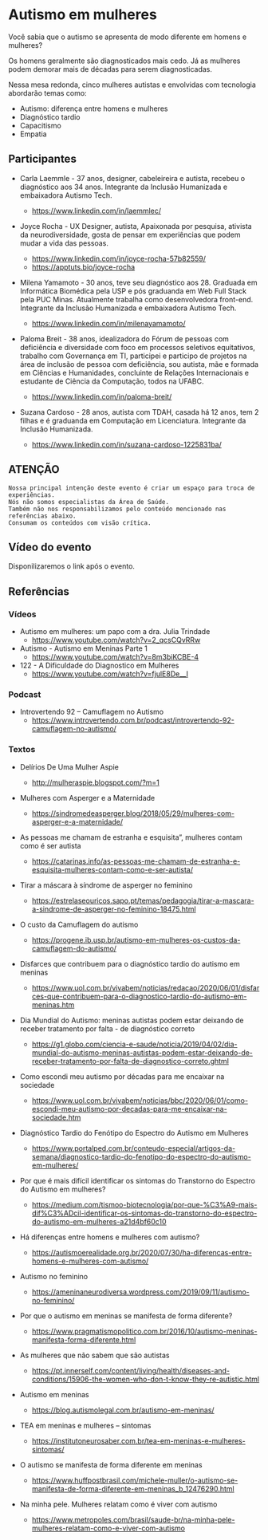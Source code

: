# Autismo em mulheres

Você sabia que o autismo se apresenta de modo diferente em homens e mulheres?

Os homens geralmente são diagnosticados mais cedo. Já as mulheres podem demorar mais de décadas para serem diagnosticadas.

Nessa mesa redonda, cinco mulheres autistas e envolvidas com tecnologia abordarão temas como:

- Autismo: diferença entre homens e mulheres
- Diagnóstico tardio
- Capacitismo
- Empatia


## Participantes

- Carla Laemmle - 37 anos, designer, cabeleireira e autista, recebeu o diagnóstico aos 34 anos. Integrante da Inclusão Humanizada e embaixadora Autismo Tech.
	- https://www.linkedin.com/in/laemmlec/

- Joyce Rocha - UX Designer, autista, Apaixonada por pesquisa, ativista da neurodiversidade, gosta de pensar em experiências que podem mudar a vida das pessoas.
	- https://www.linkedin.com/in/joyce-rocha-57b82559/
	- https://apptuts.bio/joyce-rocha

- Milena Yamamoto - 30 anos, teve seu diagnóstico aos 28. Graduada em Informática Biomédica pela USP e pós graduanda em Web Full Stack pela PUC Minas. Atualmente trabalha como desenvolvedora front-end. Integrante da Inclusão Humanizada e embaixadora Autismo Tech.
	- https://www.linkedin.com/in/milenayamamoto/

- Paloma Breit - 38 anos, idealizadora do Fórum de pessoas com deficiência e diversidade com foco em processos seletivos equitativos, trabalho com Governança em TI, participei e participo de projetos na área de inclusão de pessoa com deficiência, sou autista, mãe e formada em Ciências e Humanidades, concluinte de Relações Internacionais e estudante de Ciência da Computação, todos na UFABC.
	- https://www.linkedin.com/in/paloma-breit/

- Suzana Cardoso - 28 anos, autista com TDAH, casada há 12 anos, tem 2 filhas e é graduanda em Computação em Licenciatura. Integrante da Inclusão Humanizada.
	- https://www.linkedin.com/in/suzana-cardoso-1225831ba/


## ATENÇÃO

```
Nossa principal intenção deste evento é criar um espaço para troca de experiências.
Nós não somos especialistas da Área de Saúde.
Também não nos responsabilizamos pelo conteúdo mencionado nas referências abaixo.
Consumam os conteúdos com visão crítica.
```

## Vídeo do evento

Disponilizaremos o link após o evento.


## Referências

### Vídeos

- Autismo em mulheres: um papo com a dra. Julia Trindade
  - https://www.youtube.com/watch?v=2_qcsCQvRRw
- Autismo - Autismo em Meninas Parte 1
  - https://www.youtube.com/watch?v=8m3biKCBE-4
- 122 - A Dificuldade do Diagnostico em Mulheres
  - https://www.youtube.com/watch?v=fjulE8De__I
  
### Podcast

- Introvertendo 92 – Camuflagem no Autismo
  - https://www.introvertendo.com.br/podcast/introvertendo-92-camuflagem-no-autismo/


### Textos

- Delírios De Uma Mulher Aspie
  - http://mulheraspie.blogspot.com/?m=1
- Mulheres com Asperger e a Maternidade
  - https://sindromedeasperger.blog/2018/05/29/mulheres-com-asperger-e-a-maternidade/
- As pessoas me chamam de estranha e esquisita”, mulheres contam como é ser autista
  - https://catarinas.info/as-pessoas-me-chamam-de-estranha-e-esquisita-mulheres-contam-como-e-ser-autista/
- Tirar a máscara à síndrome de asperger no feminino
  - https://estrelaseouricos.sapo.pt/temas/pedagogia/tirar-a-mascara-a-sindrome-de-asperger-no-feminino-18475.html


- O custo da Camuflagem do autismo
  - https://progene.ib.usp.br/autismo-em-mulheres-os-custos-da-camuflagem-do-autismo/

- Disfarces que contribuem para o diagnóstico tardio do autismo em meninas
  - https://www.uol.com.br/vivabem/noticias/redacao/2020/06/01/disfarces-que-contribuem-para-o-diagnostico-tardio-do-autismo-em-meninas.htm

- Dia Mundial do Autismo: meninas autistas podem estar deixando de receber tratamento por falta - de diagnóstico correto
  - https://g1.globo.com/ciencia-e-saude/noticia/2019/04/02/dia-mundial-do-autismo-meninas-autistas-podem-estar-deixando-de-receber-tratamento-por-falta-de-diagnostico-correto.ghtml
- Como escondi meu autismo por décadas para me encaixar na sociedade
  - https://www.uol.com.br/vivabem/noticias/bbc/2020/06/01/como-escondi-meu-autismo-por-decadas-para-me-encaixar-na-sociedade.htm


- Diagnóstico Tardio do Fenótipo do Espectro do Autismo em Mulheres
  - https://www.portalped.com.br/conteudo-especial/artigos-da-semana/diagnostico-tardio-do-fenotipo-do-espectro-do-autismo-em-mulheres/
- Por que é mais difícil identificar os sintomas do Transtorno do Espectro do Autismo em mulheres?
  - https://medium.com/tismoo-biotecnologia/por-que-%C3%A9-mais-dif%C3%ADcil-identificar-os-sintomas-do-transtorno-do-espectro-do-autismo-em-mulheres-a21d4bf60c10
- Há diferenças entre homens e mulheres com autismo?
  - https://autismoerealidade.org.br/2020/07/30/ha-diferencas-entre-homens-e-mulheres-com-autismo/
- Autismo no feminino
  - https://ameninaneurodiversa.wordpress.com/2019/09/11/autismo-no-feminino/


- Por que o autismo em meninas se manifesta de forma diferente?
  - https://www.pragmatismopolitico.com.br/2016/10/autismo-meninas-manifesta-forma-diferente.html
- As mulheres que não sabem que são autistas
  - https://pt.innerself.com/content/living/health/diseases-and-conditions/15906-the-women-who-don-t-know-they-re-autistic.html

- Autismo em meninas
  - https://blog.autismolegal.com.br/autismo-em-meninas/
- TEA em meninas e mulheres – sintomas
  - https://institutoneurosaber.com.br/tea-em-meninas-e-mulheres-sintomas/
- O autismo se manifesta de forma diferente em meninas
  - https://www.huffpostbrasil.com/michele-muller/o-autismo-se-manifesta-de-forma-diferente-em-meninas_b_12476290.html
- Na minha pele. Mulheres relatam como é viver com autismo
  - https://www.metropoles.com/brasil/saude-br/na-minha-pele-mulheres-relatam-como-e-viver-com-autismo

